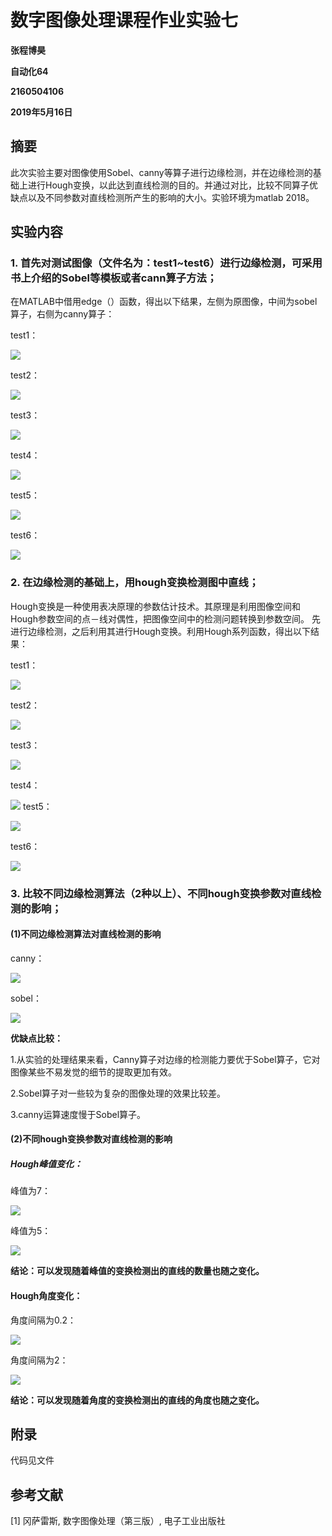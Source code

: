  
 
# 数字图像处理课程作业实验七

**张程博昊**

**自动化64**

**2160504106**

**2019年5月16日**


## 摘要
此次实验主要对图像使用Sobel、canny等算子进行边缘检测，并在边缘检测的基础上进行Hough变换，以此达到直线检测的目的。并通过对比，比较不同算子优缺点以及不同参数对直线检测所产生的影响的大小。实验环境为matlab 2018。

## 实验内容

### 1. 首先对测试图像（文件名为：test1~test6）进行边缘检测，可采用书上介绍的Sobel等模板或者cann算子方法；

在MATLAB中借用edge（）函数，得出以下结果，左侧为原图像，中间为sobel算子，右侧为canny算子：

test1：

![](./image/1.png)

test2：

![](./image/2.png)

test3：

![](./image/3.png)

test4：

![](./image/4.png)

test5：

![](./image/5.png)

test6：

![](./image/6.png)



### 2. 在边缘检测的基础上，用hough变换检测图中直线；

Hough变换是一种使用表决原理的参数估计技术。其原理是利用图像空间和Hough参数空间的点－线对偶性，把图像空间中的检测问题转换到参数空间。
先进行边缘检测，之后利用其进行Hough变换。利用Hough系列函数，得出以下结果：

test1：

![](./image/1.1.png)

test2：

![](./image/2.1.png)

test3：

![](./image/3.1.png)

test4：

![](./image/4.1.png)
test5：

![](./image/5.1.png)

test6：

![](./image/6.1.png)


### 3. 比较不同边缘检测算法（2种以上）、不同hough变换参数对直线检测的影响；

#### (1)不同边缘检测算法对直线检测的影响

canny：

![](./image/1.1.png)

sobel：

![](./image/1.2.png)

**优缺点比较：**

1.从实验的处理结果来看，Canny算子对边缘的检测能力要优于Sobel算子，它对图像某些不易发觉的细节的提取更加有效。

2.Sobel算子对一些较为复杂的图像处理的效果比较差。 

3.canny运算速度慢于Sobel算子。


#### (2)不同hough变换参数对直线检测的影响

##### Hough峰值变化：

峰值为7：

![](./image/6.1.png)

峰值为5：

![](./image/6.2.png)

**结论：可以发现随着峰值的变换检测出的直线的数量也随之变化。**

#### Hough角度变化：

角度间隔为0.2：

![](./image/5.1.png)

角度间隔为2：

![](./image/5.2.png)

**结论：可以发现随着角度的变换检测出的直线的角度也随之变化。**


## 附录

代码见文件


## 参考文献

[1] 冈萨雷斯, 数字图像处理（第三版）, 电子工业出版社


